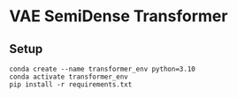 # VAE SemiDense Transformer

## Setup
```
conda create --name transformer_env python=3.10
conda activate transformer_env
pip install -r requirements.txt
```
